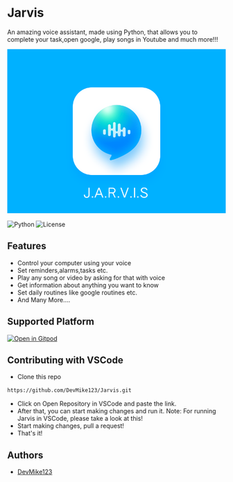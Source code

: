 # Jarvis

An amazing voice assistant, made using Python, that allows you to complete your task,open google, play songs in Youtube and much more!!!




<img src = "./src/drawable/Jarvis.png">

![Python](https://img.shields.io/badge/Python-3.8-red?style=for-the-badge)
![License](https://img.shields.io/github/license/AppsoftLimited/Jarvis?style=for-the-badge)


## Features
 - Control your computer using your voice
 - Set reminders,alarms,tasks etc.
 - Play any song or video by asking for that with voice
 - Get information about anything you want to know
 - Set daily routines like google routines etc.
 - And Many More....

## Supported Platform

[![Open in Gitpod](https://gitpod.io/button/open-in-gitpod.svg)](https://gitpod.io/#https://github.com/DevMike123/Jarvis)
 
## Contributing with VSCode
- Clone this repo
``` sh
https://github.com/DevMike123/Jarvis.git
```
- Click on Open Repository in VSCode and paste the link.
- After that, you can start making changes and run it. 
Note: For running Jarvis in VSCode, please take a look at this!
- Start making changes, pull a request!
- That's it!
 
## Authors
 - [DevMike123](https://github.com/DevMike123)

             
